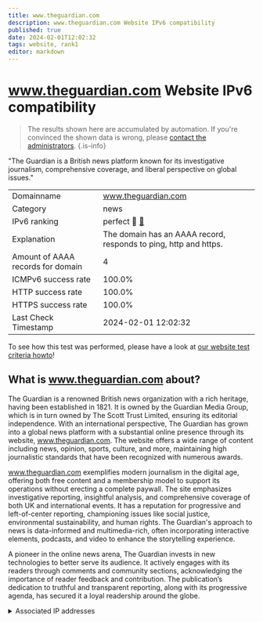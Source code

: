 ```yaml
---
title: www.theguardian.com
description: www.theguardian.com Website IPv6 compatibility
published: true
date: 2024-02-01T12:02:32
tags: website, rank1
editor: markdown
---
```


# www.theguardian.com Website IPv6 compatibility

> The results shown here are accumulated by automation. If you're convinced the shown data is wrong, please [contact the administrators](/howto/chat). 
{.is-info}

"The Guardian is a British news platform known for its investigative journalism, comprehensive coverage, and liberal perspective on global issues."


|   |   |
| - | - |
| Domainname | www.theguardian.com
| Category | news |
| IPv6 ranking | perfect :1st_place_medal: [🔗](/howto/ranking) |
| Explanation | The domain has an AAAA record, responds to ping, http and https. |
| Amount of AAAA records for domain | 4 |
| ICMPv6 success rate | 100.0%|
| HTTP success rate | 100.0% |
| HTTPS success rate | 100.0% |
| Last Check Timestamp | 2024-02-01 12:02:32 |

To see how this test was performed, please have a look at [our website test criteria howto](/howto/testcriteria/website)!


## What is www.theguardian.com about?
The Guardian is a renowned British news organization with a rich heritage, having been established in 1821. It is owned by the Guardian Media Group, which is in turn owned by The Scott Trust Limited, ensuring its editorial independence. With an international perspective, The Guardian has grown into a global news platform with a substantial online presence through its website, www.theguardian.com. The website offers a wide range of content including news, opinion, sports, culture, and more, maintaining high journalistic standards that have been recognized with numerous awards.

www.theguardian.com exemplifies modern journalism in the digital age, offering both free content and a membership model to support its operations without erecting a complete paywall. The site emphasizes investigative reporting, insightful analysis, and comprehensive coverage of both UK and international events. It has a reputation for progressive and left-of-center reporting, championing issues like social justice, environmental sustainability, and human rights. The Guardian's approach to news is data-informed and multimedia-rich, often incorporating interactive elements, podcasts, and video to enhance the storytelling experience.

A pioneer in the online news arena, The Guardian invests in new technologies to better serve its audience. It actively engages with its readers through comments and community sections, acknowledging the importance of reader feedback and contribution. The publication’s dedication to truthful and transparent reporting, along with its progressive agenda, has secured it a loyal readership around the globe.



<details>
<summary>Associated IP addresses</summary>

2a04:4e42:200::367

2a04:4e42:400::367

2a04:4e42:600::367

2a04:4e42::367

</details>
